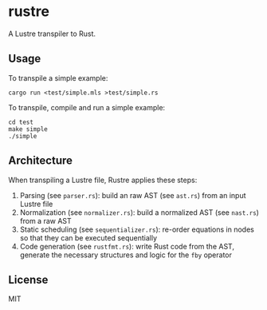 # rustre

A Lustre transpiler to Rust.

## Usage

To transpile a simple example:

```shell
cargo run <test/simple.mls >test/simple.rs
```

To transpile, compile and run a simple example:

```shell
cd test
make simple
./simple
```

## Architecture

When transpiling a Lustre file, Rustre applies these steps:

1. Parsing (see `parser.rs`): build an raw AST (see `ast.rs`) from an input
   Lustre file
2. Normalization (see `normalizer.rs`): build a normalized AST (see `nast.rs`)
   from a raw AST
3. Static scheduling (see `sequentializer.rs`): re-order equations in nodes so
   that they can be executed sequentially
4. Code generation (see `rustfmt.rs`): write Rust code from the AST, generate
   the necessary structures and logic for the `fby` operator

## License

MIT
